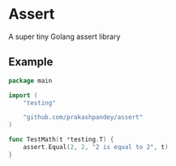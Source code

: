 # Assert

A super tiny Golang assert library

## Example

```go
package main

import (
	"testing"

	"github.com/prakashpandey/assert"
)

func TestMath(t *testing.T) {
	assert.Equal(2, 2, "2 is equal to 2", t)
}
```